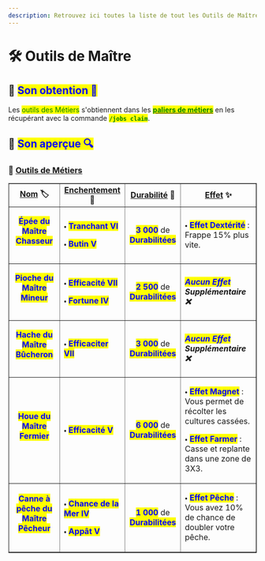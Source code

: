 ```yaml
---
description: Retrouvez ici toutes la liste de tout les Outils de Maître présents sur le serveur.
---
```


# 🛠️ Outils de Maître
## 🔷 <mark style="color:blue;">Son obtention 🤔</mark>

Les <mark style="color:green;">outils des Métiers</mark> s'obtiennent dans les [<mark style="color:green;">**paliers de métiers**</mark>](https://wiki.evolucraft.fr/le-gameplay/les-metiers#progression) en les récupérant avec la commande <mark style="color:green;">**`/jobs claim`**</mark>.

## 🔷 <mark style="color:blue;">Son aperçue 🔍</mark>

### 🔹 <ins>Outils de Métiers</ins>

<table border="1" cellspacing="0" cellpadding="6">
  <tr>
    <td align="center"><strong><ins>Nom</ins> 🏷️</strong></td>
    <td align="center"><strong><ins>Enchentement</ins> 📖</strong></td>
    <td align="center"><strong><ins>Durabilité</ins> 📏</strong></td>
    <td align="center"><strong><ins>Effet</ins> ✨</strong></td>    
  </tr>
  <tr>
   <td align="center">
     <p><mark style="color:blue;"><strong>Épée du Maître Chasseur</strong></mark></p>
     <p><figure><img src="../.gitbook/assets/Codex/Outils/Metiers/Epee.png" alt=""></figure></p>
   </td>
   <td>
     <p>🞄 <mark style="color:blue;"><strong>Tranchant VI</strong></mark></p>
     <p>🞄 <mark style="color:blue;"><strong>Butin V</strong></mark></p>
   </td>
   <td align="center">
     <p><mark style="color:blue;"><strong>3 000</strong></mark> de <mark style="color:blue;"><strong>Durabilitées</strong></mark></p>
   </td>
   <td>  
     <p>🞄 <mark style="color:blue;"><strong>Effet Dextérité</strong></mark> : Frappe 15% plus vite.</p>
   </td>
  </tr>
  <tr>
   <td align="center">
     <p><mark style="color:blue;"><strong>Pioche du Maître Mineur</strong></mark></p>
     <p><figure><img src="../.gitbook/assets/Codex/Outils/Metiers/Pioche.png" alt=""></figure></p>
   </td>
   <td>
     <p>🞄 <mark style="color:blue;"><strong>Efficacité VII</strong></mark></p>
     <p>🞄 <mark style="color:blue;"><strong>Fortune IV</strong></mark></p>
   </td>
   <td align="center">
     <p><mark style="color:blue;"><strong>2 500</strong></mark> de <mark style="color:blue;"><strong>Durabilitées</strong></mark></p>
   </td>
   <td><strong><em><mark style="color:blue;">Aucun Effet</mark> Supplémentaire ❌</em></strong></td>
  </tr>  
  <tr>
   <td align="center">
     <p><mark style="color:blue;"><strong>Hache du Maître Bûcheron</strong></mark></p>
     <p><figure><img src="../.gitbook/assets/Codex/Outils/Metiers/Hache.png" alt=""></figure></p>
   </td>
   <td>
     <p>🞄 <mark style="color:blue;"><strong>Efficaciter VII</strong></mark></p>
   </td>
   <td align="center">
     <p><mark style="color:blue;"><strong>3 000</strong></mark> de <mark style="color:blue;"><strong>Durabilitées</strong></mark></p>
   </td>
   <td><strong><em><mark style="color:blue;">Aucun Effet</mark> Supplémentaire ❌</em></strong></td>
  </tr>
  <tr>
   <td align="center">
     <p><mark style="color:blue;"><strong>Houe du Maître Fermier</strong></mark></p>
     <p><figure><img src="../.gitbook/assets/Codex/Outils/Metiers/Houe.png" alt=""></figure></p>
   </td>
   <td>
     <p>🞄 <mark style="color:blue;"><strong>Efficacité V</strong></mark></p>
   </td>
   <td align="center">
     <p><mark style="color:blue;"><strong>6 000</strong></mark> de <mark style="color:blue;"><strong>Durabilitées</strong></mark></p>
   </td>
   <td>  
     <p>🞄 <mark style="color:blue;"><strong>Effet Magnet</strong></mark> : Vous permet de récolter les cultures cassées.</p>
     <p>🞄 <mark style="color:blue;"><strong>Effet Farmer</strong></mark> : Casse et replante dans une zone de 3X3.</p>
   </td>
  </tr>
  <tr>
   <td align="center">
     <p><mark style="color:blue;"><strong>Canne à pêche du Maître Pêcheur</strong></mark></p>
     <p><figure><img src="../.gitbook/assets/Codex/Outils/Metiers/CanneAPeche.png" alt=""></figure></p>
   </td>
   <td>
     <p>🞄 <mark style="color:blue;"><strong>Chance de la Mer IV</strong></mark></p>
     <p>🞄 <mark style="color:blue;"><strong>Appât V</strong></mark></p>
   </td>
   <td align="center">
     <p><mark style="color:blue;"><strong>1 000</strong></mark> de <mark style="color:blue;"><strong>Durabilitées</strong></mark></p>
   </td>
   <td>  
     <p>🞄 <mark style="color:blue;"><strong>Effet Pêche</strong></mark> : Vous avez 10% de chance de doubler votre pêche.</p>
   </td>
  </tr>
</table>
